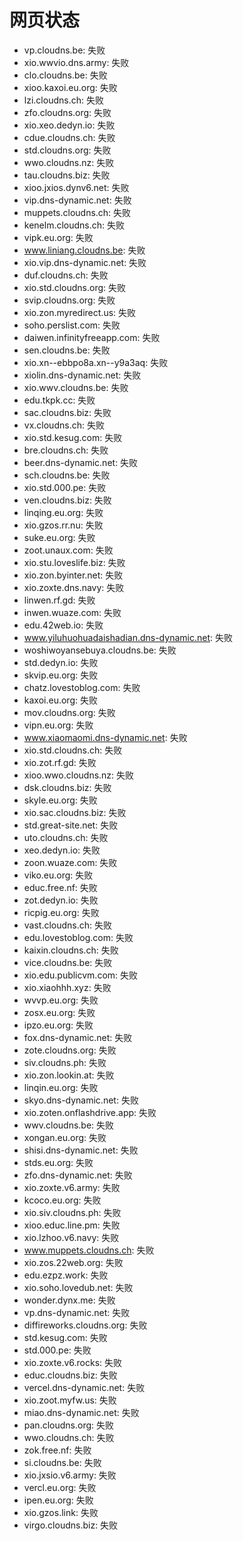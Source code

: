 # 网页状态
- vp.cloudns.be: 失败
- xio.wwvio.dns.army: 失败
- clo.cloudns.be: 失败
- xioo.kaxoi.eu.org: 失败
- lzi.cloudns.ch: 失败
- zfo.cloudns.org: 失败
- xio.xeo.dedyn.io: 失败
- cdue.cloudns.ch: 失败
- std.cloudns.org: 失败
- wwo.cloudns.nz: 失败
- tau.cloudns.biz: 失败
- xioo.jxios.dynv6.net: 失败
- vip.dns-dynamic.net: 失败
- muppets.cloudns.ch: 失败
- kenelm.cloudns.ch: 失败
- vipk.eu.org: 失败
- www.liniang.cloudns.be: 失败
- xio.vip.dns-dynamic.net: 失败
- duf.cloudns.ch: 失败
- xio.std.cloudns.org: 失败
- svip.cloudns.org: 失败
- xio.zon.myredirect.us: 失败
- soho.perslist.com: 失败
- daiwen.infinityfreeapp.com: 失败
- sen.cloudns.be: 失败
- xio.xn--ebbpo8a.xn--y9a3aq: 失败
- xiolin.dns-dynamic.net: 失败
- xio.wwv.cloudns.be: 失败
- edu.tkpk.cc: 失败
- sac.cloudns.biz: 失败
- vx.cloudns.ch: 失败
- xio.std.kesug.com: 失败
- bre.cloudns.ch: 失败
- beer.dns-dynamic.net: 失败
- sch.cloudns.be: 失败
- xio.std.000.pe: 失败
- ven.cloudns.biz: 失败
- linqing.eu.org: 失败
- xio.gzos.rr.nu: 失败
- suke.eu.org: 失败
- zoot.unaux.com: 失败
- xio.stu.loveslife.biz: 失败
- xio.zon.byinter.net: 失败
- xio.zoxte.dns.navy: 失败
- linwen.rf.gd: 失败
- inwen.wuaze.com: 失败
- edu.42web.io: 失败
- www.yiluhuohuadaishadian.dns-dynamic.net: 失败
- woshiwoyansebuya.cloudns.be: 失败
- std.dedyn.io: 失败
- skvip.eu.org: 失败
- chatz.lovestoblog.com: 失败
- kaxoi.eu.org: 失败
- mov.cloudns.org: 失败
- vipn.eu.org: 失败
- www.xiaomaomi.dns-dynamic.net: 失败
- xio.std.cloudns.ch: 失败
- xio.zot.rf.gd: 失败
- xioo.wwo.cloudns.nz: 失败
- dsk.cloudns.biz: 失败
- skyle.eu.org: 失败
- xio.sac.cloudns.biz: 失败
- std.great-site.net: 失败
- uto.cloudns.ch: 失败
- xeo.dedyn.io: 失败
- zoon.wuaze.com: 失败
- viko.eu.org: 失败
- educ.free.nf: 失败
- zot.dedyn.io: 失败
- ricpig.eu.org: 失败
- vast.cloudns.ch: 失败
- edu.lovestoblog.com: 失败
- kaixin.cloudns.ch: 失败
- vice.cloudns.be: 失败
- xio.edu.publicvm.com: 失败
- xio.xiaohhh.xyz: 失败
- wvvp.eu.org: 失败
- zosx.eu.org: 失败
- ipzo.eu.org: 失败
- fox.dns-dynamic.net: 失败
- zote.cloudns.org: 失败
- siv.cloudns.ph: 失败
- xio.zon.lookin.at: 失败
- linqin.eu.org: 失败
- skyo.dns-dynamic.net: 失败
- xio.zoten.onflashdrive.app: 失败
- wwv.cloudns.be: 失败
- xongan.eu.org: 失败
- shisi.dns-dynamic.net: 失败
- stds.eu.org: 失败
- zfo.dns-dynamic.net: 失败
- xio.zoxte.v6.army: 失败
- kcoco.eu.org: 失败
- xio.siv.cloudns.ph: 失败
- xioo.educ.line.pm: 失败
- xio.lzhoo.v6.navy: 失败
- www.muppets.cloudns.ch: 失败
- xio.zos.22web.org: 失败
- edu.ezpz.work: 失败
- xio.soho.lovedub.net: 失败
- wonder.dynx.me: 失败
- vp.dns-dynamic.net: 失败
- diffireworks.cloudns.org: 失败
- std.kesug.com: 失败
- std.000.pe: 失败
- xio.zoxte.v6.rocks: 失败
- educ.cloudns.biz: 失败
- vercel.dns-dynamic.net: 失败
- xio.zoot.myfw.us: 失败
- miao.dns-dynamic.net: 失败
- pan.cloudns.org: 失败
- wwo.cloudns.ch: 失败
- zok.free.nf: 失败
- si.cloudns.be: 失败
- xio.jxsio.v6.army: 失败
- vercl.eu.org: 失败
- ipen.eu.org: 失败
- xio.gzos.link: 失败
- virgo.cloudns.biz: 失败
